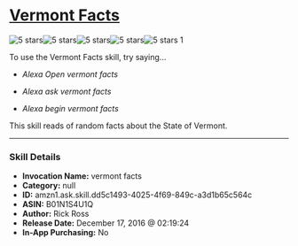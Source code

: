 # [Vermont Facts](http://alexa.amazon.com/#skills/amzn1.ask.skill.dd5c1493-4025-4f69-849c-a3d1b65c564c)
![5 stars](../../images/ic_star_black_18dp_1x.png)![5 stars](../../images/ic_star_black_18dp_1x.png)![5 stars](../../images/ic_star_black_18dp_1x.png)![5 stars](../../images/ic_star_black_18dp_1x.png)![5 stars](../../images/ic_star_black_18dp_1x.png) 1

To use the Vermont Facts skill, try saying...

* *Alexa Open vermont facts*

* *Alexa ask vermont facts*

* *Alexa begin vermont facts*

This skill reads of random facts about the State of Vermont.

***

### Skill Details

* **Invocation Name:** vermont facts
* **Category:** null
* **ID:** amzn1.ask.skill.dd5c1493-4025-4f69-849c-a3d1b65c564c
* **ASIN:** B01N1S4U1Q
* **Author:** Rick Ross
* **Release Date:** December 17, 2016 @ 02:19:24
* **In-App Purchasing:** No
